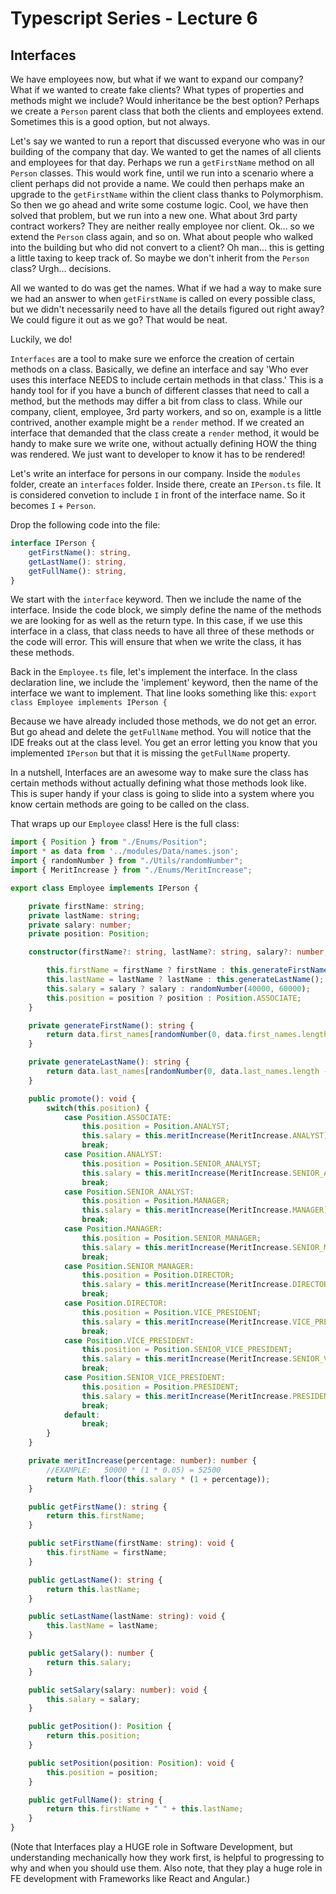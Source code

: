 # Typescript Series - Lecture 6
## Interfaces

We have employees now, but what if we want to expand our company? What if we wanted to create fake clients? What types of 
properties and methods might we include? Would inheritance be the best option? Perhaps we create a `Person` parent class that
both the clients and employees extend. Sometimes this is a good option, but not always. 

Let's say we wanted to run a report that discussed everyone who was in our building of the company that day. We wanted to get 
the names of all clients and employees for that day. Perhaps we run a `getFirstName` method on all `Person` classes. This would
work fine, until we run into a scenario where a client perhaps did not provide a name. We could then perhaps make an upgrade
to the `getFirstName` within the client class thanks to Polymorphism. So then we go ahead and write some costume logic. Cool, 
we have then solved that problem, but we run into a new one. What about 3rd party contract workers? They are neither really
employee nor client. Ok... so we extend the `Person` class again, and so on. What about people who walked into the building
but who did not convert to a client? Oh man... this is getting a little taxing to keep track of. So maybe we don't inherit 
from the `Person` class? Urgh... decisions.

All we wanted to do was get the names. What if we had a way to make sure we had an answer to when `getFirstName` is called
on every possible class, but we didn't necessarily need to have all the details figured out right away? We could figure it out
as we go? That would be neat.

Luckily, we do!

`Interfaces` are a tool to make sure we enforce the creation of certain methods on a class. Basically, we define an interface
and say 'Who ever uses this interface NEEDS to include certain methods in that class.' This is a handy tool for if you have a 
bunch of different classes that need to call a method, but the methods may differ a bit from class to class. While our company,
client, employee, 3rd party workers, and so on, example is a little contrived, another example might be a `render` method. If 
we created an interface that demanded that the class create a `render` method, it would be handy to make sure we write one, 
without actually defining HOW the thing was rendered. We just want to developer to know it has to be rendered!

Let's write an interface for persons in our company. Inside the `modules` folder, create an `interfaces` folder. Inside there, 
create an `IPerson.ts` file. It is considered convetion to include `I` in front of the interface name. So it becomes `I` + `Person`.

Drop the following code into the file:

```typescript
interface IPerson {
    getFirstName(): string,
    getLastName(): string,
    getFullName(): string,
}
```

We start with the `interface` keyword. Then we include the name of the interface. Inside the code block, we simply define
the name of the methods we are looking for as well as the return type. In this case, if we use this interface in a class, that 
class needs to have all three of these methods or the code will error. This will ensure that when we write the class, it has 
these methods.

Back in the `Employee.ts` file, let's implement the interface. In the class declaration line, we include the 'implement' 
keyword, then the name of the interface we want to implement. That line looks something like this: `export class Employee implements IPerson {`

Because we have already included those methods, we do not get an error. But go ahead and delete the `getFullName` method. You 
will notice that the IDE freaks out at the class level. You get an error letting you know that you implemented `IPerson` but
that it is missing the `getFullName` property. 

In a nutshell, Interfaces are an awesome way to make sure the class has certain methods without actually defining what those
methods look like. This is super handy if your class is going to slide into a system where you know certain methods are going
to be called on the class. 

That wraps up our `Employee` class! Here is the full class:

```typescript
import { Position } from "./Enums/Position";
import * as data from '../modules/Data/names.json';
import { randomNumber } from "./Utils/randomNumber";
import { MeritIncrease } from "./Enums/MeritIncrease";

export class Employee implements IPerson {

    private firstName: string;
    private lastName: string;
    private salary: number;
    private position: Position;

    constructor(firstName?: string, lastName?: string, salary?: number, position?: Position) {

        this.firstName = firstName ? firstName : this.generateFirstName();
        this.lastName = lastName ? lastName : this.generateLastName();
        this.salary = salary ? salary : randomNumber(40000, 60000);
        this.position = position ? position : Position.ASSOCIATE;
    }

    private generateFirstName(): string {
        return data.first_names[randomNumber(0, data.first_names.length - 1)];
    }

    private generateLastName(): string {
        return data.last_names[randomNumber(0, data.last_names.length - 1)];
    }

    public promote(): void {
        switch(this.position) {
            case Position.ASSOCIATE:
                this.position = Position.ANALYST;
                this.salary = this.meritIncrease(MeritIncrease.ANALYST);
                break;
            case Position.ANALYST:
                this.position = Position.SENIOR_ANALYST;
                this.salary = this.meritIncrease(MeritIncrease.SENIOR_ANALYST);
                break;
            case Position.SENIOR_ANALYST:
                this.position = Position.MANAGER;
                this.salary = this.meritIncrease(MeritIncrease.MANAGER);
                break;
            case Position.MANAGER:
                this.position = Position.SENIOR_MANAGER;
                this.salary = this.meritIncrease(MeritIncrease.SENIOR_MANAGER);
                break;
            case Position.SENIOR_MANAGER:
                this.position = Position.DIRECTOR;
                this.salary = this.meritIncrease(MeritIncrease.DIRECTOR);
                break;
            case Position.DIRECTOR:
                this.position = Position.VICE_PRESIDENT;
                this.salary = this.meritIncrease(MeritIncrease.VICE_PRESIDENT);
                break;
            case Position.VICE_PRESIDENT:
                this.position = Position.SENIOR_VICE_PRESIDENT;
                this.salary = this.meritIncrease(MeritIncrease.SENIOR_VICE_PRESIDENT);
                break;
            case Position.SENIOR_VICE_PRESIDENT:
                this.position = Position.PRESIDENT;
                this.salary = this.meritIncrease(MeritIncrease.PRESIDENT);
                break;
            default:
                break;
        }
    }

    private meritIncrease(percentage: number): number {
        //EXAMPLE:   50000 * (1 * 0.05) = 52500
        return Math.floor(this.salary * (1 + percentage));
    }

    public getFirstName(): string {
        return this.firstName;
    }

    public setFirstName(firstName: string): void {
        this.firstName = firstName;
    }

    public getLastName(): string {
        return this.lastName;
    }

    public setLastName(lastName: string): void {
        this.lastName = lastName;
    }

    public getSalary(): number {
        return this.salary;
    }

    public setSalary(salary: number): void {
        this.salary = salary;
    }

    public getPosition(): Position {
        return this.position;
    }

    public setPosition(position: Position): void {
        this.position = position;
    }

    public getFullName(): string {
        return this.firstName + " " + this.lastName;
    }
}
```

(Note that Interfaces play a HUGE role in Software Development, but understanding mechanically how they work first, is helpful to progressing to why and when you should use them. Also note, that they play a huge role in FE development with Frameworks like React and Angular.)
